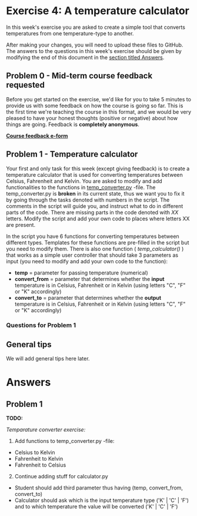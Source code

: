 # Exercise 4: A temperature calculator

In this week's exercise you are asked to create a simple tool that converts temperatures from one temperature-type to another.

After making your changes, you will need to upload these files to GitHub.
The answers to the questions in this week's exercise should be given by modifying the end of this document in the [section titled Answers](#answers).

## Problem 0 - Mid-term course feedback requested
Before you get started on the exercise, we'd like for you to take 5 minutes to provide us with some feedback on how the course is going so far.
This is the first time we're teaching the course in this format, and we would be very pleased to have your honest thoughts (positive or negative) about how things are going.
Feedback is **completely anonymous**.

[**Course feedback e-form**](https://elomake.helsinki.fi/lomakkeet/73256/lomake.html)

## Problem 1 - Temperature calculator

Your first and only task for this week (except giving feedback) is to create a temperature calculator that is used for converting temperatures between Celsius, Fahrenheit and Kelvin. 
You are asked to modify and add functionalities to the functions in [temp_converter.py](temp_converter.py) -file. The temp_converter.py is **broken** in its current state, 
thus we want you to fix it by going through the tasks denoted with numbers in the script. The comments in the script will guide you, and instruct what to do in different parts of the code. 
There are missing parts in the code denoted with _XX_ letters. Modify the script and add your own code to places where letters XX are present.  

In the script you have 6 functions for converting temperatures between different types. Templates for these functions are pre-filled in the script but you need to modify them. 
There is also one function ( _temp_calculator()_ ) that works as a simple user controller that should take 3 parameters as input (you need to modify and add your own code to the function): 

 - **temp** = parameter for passing temperature (numerical)
 - **convert\_from** = parameter that determines whether the **input** temperature is in Celsius, Fahrenheit or in Kelvin (using letters "C", "F" or "K" accordingly)
 - **convert\_to** = parameter that determines whether the **output** temperature is in Celsius, Fahrenheit or in Kelvin (using letters "C", "F" or "K" accordingly)


### Questions for Problem 1

## General tips

We will add general tips here later. 

# Answers

## Problem 1


**TODO:**

_Temparature converter exercise:_

1. Add functions to temp_converter.py -file:
  - Celsius to Kelvin
  - Fahrenheit to Kelvin
  - Fahrenheit to Celsius
2. Continue adding stuff for calculator.py
  - Student should add third parameter thus having (temp, convert_from, convert_to)
  - Calculator should ask which is the input temperature type ('K' | 'C' | 'F') and to which temperature the value will be converted ('K' | 'C' | 'F')
 
 



